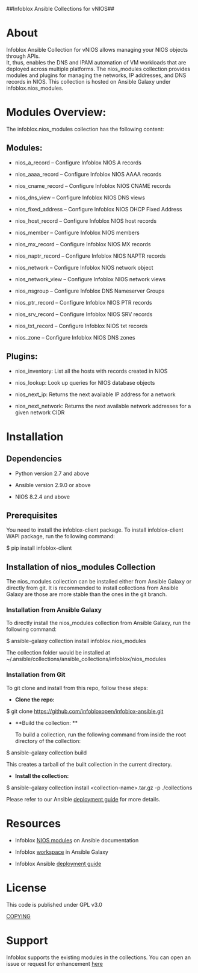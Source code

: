 ##Infoblox Ansible Collections for vNIOS##

About 
======

Infoblox Ansible Collection for vNIOS allows managing your NIOS objects
through APIs.\
It, thus, enables the DNS and IPAM automation of VM workloads that are
deployed across multiple platforms. The nios\_modules collection
provides modules and plugins for managing the networks, IP addresses,
and DNS records in NIOS. This collection is hosted on Ansible Galaxy
under infoblox.nios\_modules.

Modules Overview:
=================

The infoblox.nios\_modules collection has the following content:

Modules:
--------

-   nios\_a\_record – Configure Infoblox NIOS A records

-   nios\_aaaa\_record – Configure Infoblox NIOS AAAA records

-   nios\_cname\_record – Configure Infoblox NIOS CNAME records

-   nios\_dns\_view – Configure Infoblox NIOS DNS views

-   nios\_fixed\_address – Configure Infoblox NIOS DHCP Fixed Address

-   nios\_host\_record – Configure Infoblox NIOS host records

-   nios\_member – Configure Infoblox NIOS members

-   nios\_mx\_record – Configure Infoblox NIOS MX records

-   nios\_naptr\_record – Configure Infoblox NIOS NAPTR records

-   nios\_network – Configure Infoblox NIOS network object

-   nios\_network\_view – Configure Infoblox NIOS network views

-   nios\_nsgroup – Configure Infoblox DNS Nameserver Groups

-   nios\_ptr\_record – Configure Infoblox NIOS PTR records

-   nios\_srv\_record – Configure Infoblox NIOS SRV records

-   nios\_txt\_record – Configure Infoblox NIOS txt records

-   nios\_zone – Configure Infoblox NIOS DNS zones

Plugins:
--------

-   nios\_inventory: List all the hosts with records created in NIOS

-   nios\_lookup: Look up queries for NIOS database objects

-   nios\_next\_ip: Returns the next available IP address for a network

-   nios\_next\_network: Returns the next available network addresses
    for a given network CIDR

Installation 
=============

Dependencies
------------

-   Python version 2.7 and above

-   Ansible version 2.9.0 or above

-   NIOS 8.2.4 and above

Prerequisites
-------------

You need to install the infoblox-client package. To install
infoblox-client WAPI package, run the following command:

\$ pip install infoblox-client

Installation of nios\_modules Collection
----------------------------------------

The nios\_modules collection can be installed either from Ansible Galaxy
or directly from git. It is recommended to install collections from
Ansible Galaxy are those are more stable than the ones in the git
branch.

### Installation from Ansible Galaxy

To directly install the nios\_modules collection from Ansible Galaxy,
run the following command:

\$ ansible-galaxy collection install infoblox.nios\_modules

The collection folder would be installed at
\~/.ansible/collections/ansible\_collections/infoblox/nios\_modules

### Installation from Git

To git clone and install from this repo, follow these steps:

-   **Clone the repo:**

\$ git clone
https://github.com/infobloxopen/infoblox-ansible.git

-   **Build the collection: **

    To build a collection, run the following command from inside the
    root directory of the collection:

\$ ansible-galaxy collection build

This creates a tarball of the built collection in the current directory.

-   **Install the collection:**

\$ ansible-galaxy collection install &lt;collection-name&gt;.tar.gz -p
./collections

Please refer to our Ansible [deployment
guide](https://www.infoblox.com/wp-content/uploads/infoblox-deployment-guide-infoblox-and-ansible-integration.pdf)
for more details.

Resources
=========

-   Infoblox [NIOS
    modules](https://docs.ansible.com/ansible/latest/scenario_guides/guide_infoblox.html)
    on Ansible documentation

-   Infoblox [workspace](https://galaxy.ansible.com/infoblox) in Ansible
    Galaxy

-   Infoblox Ansible [deployment
    guide](https://www.infoblox.com/wp-content/uploads/infoblox-deployment-guide-infoblox-and-ansible-integration.pdf)

License
=======

This code is published under GPL v3.0

[COPYING](https://github.com/infobloxopen/infoblox-ansible/blob/master/COPYING)

Support
=======

Infoblox supports the existing modules in the collections. You can open
an issue or request for enhancement
[here](https://github.com/infobloxopen/infoblox-ansible/issues)

